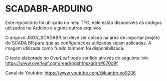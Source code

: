 # SCADABR-ARDUINO
Este repositório foi utilizado no meu TFC, nele estão disponíveis os códigos utilizados no Arduino e alguns outros arquivos

O arquivo JSON_SCADABR.txt deve ser colado na área de importar projeto do SCADA BR para que as configurações utilizadas sejam aplicadas.
A imagem utilizada como fundo também foi disponibilizada.

O texto elaborado no OverLeaf pode ser lido através do seguinte link:
https://www.overleaf.com/read/pgshfnsxqdrh#670d9f

Canal do Youtube:
https://www.youtube.com/@luanbruno9236
